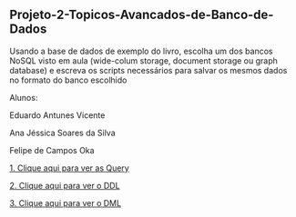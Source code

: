 ## Projeto-2-Topicos-Avancados-de-Banco-de-Dados
Usando a base de dados de exemplo do livro, escolha um dos bancos NoSQL visto em aula (wide-colum storage, document storage ou graph database) e escreva os scripts necessários para salvar os mesmos dados no formato do banco escolhido

Alunos:

Eduardo Antunes Vicente

Ana Jéssica Soares da Silva

Felipe de Campos Oka

[1. Clique aqui para ver as Query](https://github.com/EduardoAVicente/Projeto-2-Topicos-Avancados-de-Banco-de-Dados/wiki)

[2. Clique aqui para ver o DDL](https://github.com/EduardoAVicente/Projeto-2-Topicos-Avancados-de-Banco-de-Dados/blob/main/DDL.txt)

[3. Clique aqui para ver o DML](https://github.com/EduardoAVicente/Projeto-2-Topicos-Avancados-de-Banco-de-Dados/blob/main/DML.txt)
